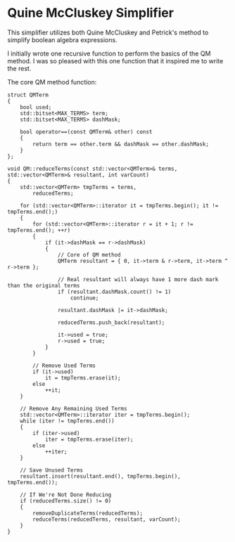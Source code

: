 # Quine McCluskey Simplifier

This simplifier utilizes both Quine McCluskey and Petrick's method to simplify boolean algebra expressions.

I initially wrote one recursive function to perform the basics of the QM method. I was so pleased with this one function that it inspired me to write the rest.

The core QM method function:

	struct QMTerm
	{
		bool used;
		std::bitset<MAX_TERMS> term;
		std::bitset<MAX_TERMS> dashMask;

		bool operator==(const QMTerm& other) const
		{
			return term == other.term && dashMask == other.dashMask;
		}
	};
	
	void QM::reduceTerms(const std::vector<QMTerm>& terms, std::vector<QMTerm>& resultant, int varCount)
	{
		std::vector<QMTerm> tmpTerms = terms,
			reducedTerms;

		for (std::vector<QMTerm>::iterator it = tmpTerms.begin(); it != tmpTerms.end();)
		{
			for (std::vector<QMTerm>::iterator r = it + 1; r != tmpTerms.end(); ++r)
			{
				if (it->dashMask == r->dashMask)
				{
					// Core of QM method
					QMTerm resultant = { 0, it->term & r->term, it->term ^ r->term };

					// Real resultant will always have 1 more dash mark than the original terms
					if (resultant.dashMask.count() != 1)
						continue;

					resultant.dashMask |= it->dashMask;

					reducedTerms.push_back(resultant);

					it->used = true;
					r->used = true;
				}
			}

			// Remove Used Terms
			if (it->used)
				it = tmpTerms.erase(it);
			else
				++it;
		}

		// Remove Any Remaining Used Terms
		std::vector<QMTerm>::iterator iter = tmpTerms.begin();
		while (iter != tmpTerms.end())
		{
			if (iter->used)
				iter = tmpTerms.erase(iter);
			else
				++iter;
		}

		// Save Unused Terms
		resultant.insert(resultant.end(), tmpTerms.begin(), tmpTerms.end());

		// If We're Not Done Reducing
		if (reducedTerms.size() != 0)
		{
			removeDuplicateTerms(reducedTerms);
			reduceTerms(reducedTerms, resultant, varCount);
		}
	}